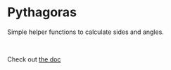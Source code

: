 # Pythagoras
 Simple helper functions to calculate sides and angles.

<br />

Check out [the doc](https://dskyberg.github.io/pythagoras)
